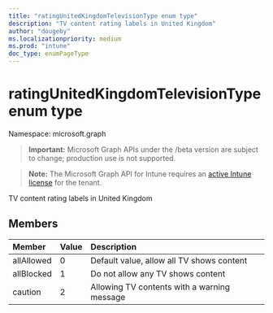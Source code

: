 ```yaml
---
title: "ratingUnitedKingdomTelevisionType enum type"
description: "TV content rating labels in United Kingdom"
author: "dougeby"
ms.localizationpriority: medium
ms.prod: "intune"
doc_type: enumPageType
---
```


# ratingUnitedKingdomTelevisionType enum type

Namespace: microsoft.graph

> **Important:** Microsoft Graph APIs under the /beta version are subject to change; production use is not supported.

> **Note:** The Microsoft Graph API for Intune requires an [active Intune license](https://go.microsoft.com/fwlink/?linkid=839381) for the tenant.

TV content rating labels in United Kingdom

## Members
|Member|Value|Description|
|:---|:---|:---|
|allAllowed|0|Default value, allow all TV shows content|
|allBlocked|1|Do not allow any TV shows content|
|caution|2|Allowing TV contents with a warning message|



